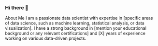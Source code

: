 ### Hi there 👋
About Me
I am a passionate data scientist with expertise in [specific areas of data science, such as machine learning, statistical analysis, or data visualization]. I have a strong background in [mention your educational background or any relevant certifications] and [X] years of experience working on various data-driven projects.


<!--
**Foyink/foyink** is a ✨ _special_ ✨ repository because its `README.md` (this file) appears on your GitHub profile.

Here are some ideas to get you started:

- 🔭 I’m currently working on ...
- 🌱 I’m currently learning ...
- 👯 I’m looking to collaborate on ...
- 🤔 I’m looking for help with ...
- 💬 Ask me about ...
- 📫 How to reach me: ...
- 😄 Pronouns: ...
- ⚡ Fun fact: ...
-->
